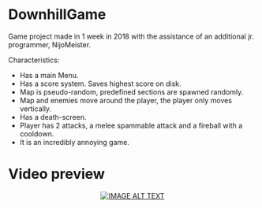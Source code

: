 # DownhillGame

Game project made in 1 week in 2018 with the assistance of an additional jr. programmer, NijoMeister.

Characteristics:
- Has a main Menu.
- Has a score system. Saves highest score on disk.
- Map is pseudo-random, predefined sections are spawned randomly.
- Map and enemies move around the player, the player only moves vertically.
- Has a death-screen.
- Player has 2 attacks, a melee spammable attack and a fireball with a cooldown.
- It is an incredibly annoying game.

# Video preview

<div align="center">
  <a href="https://www.youtube.com/watch?v=usdBqjLF_EA"><img src="https://img.youtube.com/vi/usdBqjLF_EA/0.jpg" alt="IMAGE ALT TEXT"></a>
</div>
